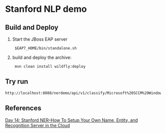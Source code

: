 # Stanford NLP demo

## Build and Deploy

1. Start the JBoss EAP server

        $EAP7_HOME/bin/standalone.sh

1. build and deploy the archive:

        mvn clean install wildfly:deploy

## Try run

    http://localhost:8080/nerdemo/api/v1/classify/Microsoft%20SCCM%20Windows%20Server%202012%20Web%20Development%20Expert%20(SME3)%20at%20PSI%20Pax%20(Baltimore,%20MD)


## References

[Day 14: Stanford NER–How To Setup Your Own Name, Entity, and Recognition Server in the Cloud](https://blog.openshift.com/day-14-stanford-ner-how-to-setup-your-own-name-entity-and-recognition-server-in-the-cloud/)
